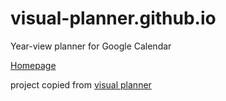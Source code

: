# visual-planner.github.io
Year-view planner for Google Calendar

[Homepage](https://ronaldatgithub.github.io//)

project copied from [visual planner](https://github.com/visual-planner/visual-planner.github.io)